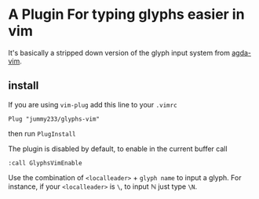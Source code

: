 # A Plugin For typing glyphs easier in vim

It's basically a stripped down version of the glyph input system from [agda-vim](https://github.com/derekelkins/agda-vim).

## install
If you are using `vim-plug` add this line to your `.vimrc`
```
Plug "jummy233/glyphs-vim"
```
then run `PlugInstall`

The plugin is disabled by default, to enable in the current buffer call
```
:call GlyphsVimEnable
```

Use the combination of `<localleader>` + `glyph name` to input a glyph. For instance, if your `<localleader>` is `\`, to input ℕ just type `\N`.

